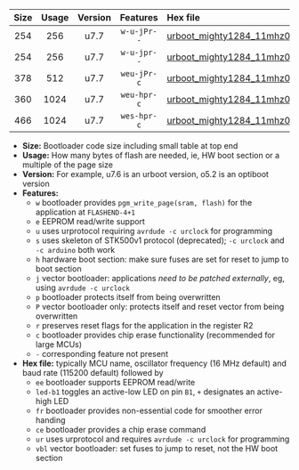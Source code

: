 |Size|Usage|Version|Features|Hex file|
|:-:|:-:|:-:|:-:|:--|
|254|256|u7.7|`w-u-jPr--`|[urboot_mighty1284_11mhz0592_57600bps_led+b7_ur_vbl.hex](https://raw.githubusercontent.com/stefanrueger/urboot.hex/main/boards/mighty1284/fcpu_11mhz0592/57600_bps/urboot_mighty1284_11mhz0592_57600bps_led+b7_ur_vbl.hex)|
|254|256|u7.7|`w-u-jpr--`|[urboot_mighty1284_11mhz0592_57600bps_led+b7_fr_ur_vbl.hex](https://raw.githubusercontent.com/stefanrueger/urboot.hex/main/boards/mighty1284/fcpu_11mhz0592/57600_bps/urboot_mighty1284_11mhz0592_57600bps_led+b7_fr_ur_vbl.hex)|
|378|512|u7.7|`weu-jPr-c`|[urboot_mighty1284_11mhz0592_57600bps_ee_led+b7_fr_ce_ur_vbl.hex](https://raw.githubusercontent.com/stefanrueger/urboot.hex/main/boards/mighty1284/fcpu_11mhz0592/57600_bps/urboot_mighty1284_11mhz0592_57600bps_ee_led+b7_fr_ce_ur_vbl.hex)|
|360|1024|u7.7|`weu-hpr-c`|[urboot_mighty1284_11mhz0592_57600bps_ee_led+b7_fr_ce_ur.hex](https://raw.githubusercontent.com/stefanrueger/urboot.hex/main/boards/mighty1284/fcpu_11mhz0592/57600_bps/urboot_mighty1284_11mhz0592_57600bps_ee_led+b7_fr_ce_ur.hex)|
|466|1024|u7.7|`wes-hpr-c`|[urboot_mighty1284_11mhz0592_57600bps_ee_led+b7_fr_ce.hex](https://raw.githubusercontent.com/stefanrueger/urboot.hex/main/boards/mighty1284/fcpu_11mhz0592/57600_bps/urboot_mighty1284_11mhz0592_57600bps_ee_led+b7_fr_ce.hex)|

- **Size:** Bootloader code size including small table at top end
- **Usage:** How many bytes of flash are needed, ie, HW boot section or a multiple of the page size
- **Version:** For example, u7.6 is an urboot version, o5.2 is an optiboot version
- **Features:**
  + `w` bootloader provides `pgm_write_page(sram, flash)` for the application at `FLASHEND-4+1`
  + `e` EEPROM read/write support
  + `u` uses urprotocol requiring `avrdude -c urclock` for programming
  + `s` uses skeleton of STK500v1 protocol (deprecated); `-c urclock` and `-c arduino` both work
  + `h` hardware boot section: make sure fuses are set for reset to jump to boot section
  + `j` vector bootloader: applications *need to be patched externally*, eg, using `avrdude -c urclock`
  + `p` bootloader protects itself from being overwritten
  + `P` vector bootloader only: protects itself and reset vector from being overwritten
  + `r` preserves reset flags for the application in the register R2
  + `c` bootloader provides chip erase functionality (recommended for large MCUs)
  + `-` corresponding feature not present
- **Hex file:** typically MCU name, oscillator frequency (16 MHz default) and baud rate (115200 default) followed by
  + `ee` bootloader supports EEPROM read/write
  + `led-b1` toggles an active-low LED on pin `B1`, `+` designates an active-high LED
  + `fr` bootloader provides non-essential code for smoother error handing
  + `ce` bootloader provides a chip erase command
  + `ur` uses urprotocol and requires `avrdude -c urclock` for programming
  + `vbl` vector bootloader: set fuses to jump to reset, not the HW boot section
